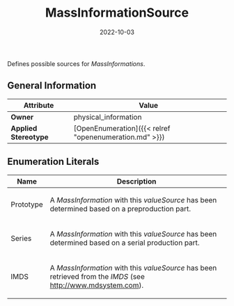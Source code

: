﻿---
title: MassInformationSource
toc: false
type: specs
date: "2022-10-03"
draft: false
specification: VEC
version: 2.0.1
documentType: "Recommendation"
elementType: Class
classes:
  - MassInformationSource
menu_name: vec-2.0.1
---
<p> Defines possible sources for <i>MassInformations</i>.       </p>

## General Information

| Attribute               | Value |
|-------------------------|-------|
| **Owner**               | physical_information |
| **Applied Stereotype**  | [OpenEnumeration]({{< relref "openenumeration.md" >}})<br/>  |

## Enumeration Literals
| Name          | **Description** |
|---------------|-----------------|
| Prototype | <p> A <i>MassInformation</i> with this <i>valueSource</i> has been determined based on a preproduction part.      </p> |
| Series | <p> A <i>MassInformation</i> with this <i>valueSource</i> has been determined based on a serial production part.      </p> |
| IMDS | <p> A <i>MassInformation</i> with this <i>valueSource</i> has been retrieved from the <i>IMDS</i> (see <a href="http://www.mdsystem.com">http://www.mdsystem.com</a>).      </p> |
